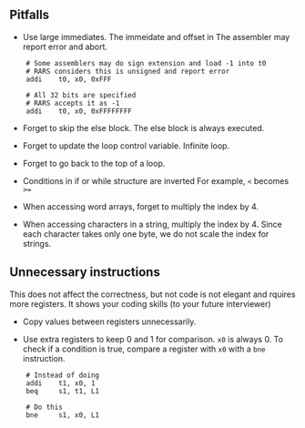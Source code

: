 ## Pitfalls  

* Use large immediates. The immeidate and offset in The assembler may report
  error and abort.

```
	# Some assemblers may do sign extension and load -1 into t0 
	# RARS considers this is unsigned and report error
	addi	t0, x0, 0xFFF		

	# All 32 bits are specified
	# RARS accepts it as -1
	addi	t0, x0, 0xFFFFFFFF	
```

* Forget to skip the else block. The else block is always executed.

* Forget to update the loop control variable. Infinite loop.

* Forget to go back to the top of a loop. 

* Conditions in if or while structure are inverted For example, `<` becomes
  `>=`

* When accessing word arrays, forget to multiply the index by 4.

* When accessing characters in a string, multiply the index by 4. Since
  each character takes only one byte, we do not scale the index for strings. 

## Unnecessary instructions

This does not affect the correctness, but not code is not elegant and rquires
more registers. It shows your coding skills (to your future interviewer)

* Copy values between registers unnecessarily.

* Use extra registers to keep 0 and 1 for comparison. `x0` is always 0. To
  check if a condition is true, compare a register with `x0` with a `bne`
  instruction.

```
    # Instead of doing 
    addi    t1, x0, 1
    beq     s1, t1, L1

    # Do this
    bne     s1, x0, L1
```
    

